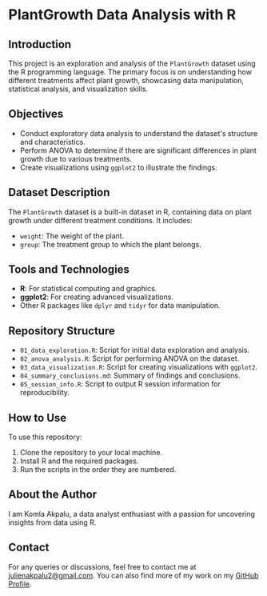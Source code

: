 # PlantGrowth Data Analysis with R

## Introduction
This project is an exploration and analysis of the `PlantGrowth` dataset using the R programming language. The primary focus is on understanding how different treatments affect plant growth, showcasing data manipulation, statistical analysis, and visualization skills.

## Objectives
- Conduct exploratory data analysis to understand the dataset's structure and characteristics.
- Perform ANOVA to determine if there are significant differences in plant growth due to various treatments.
- Create visualizations using `ggplot2` to illustrate the findings.

## Dataset Description
The `PlantGrowth` dataset is a built-in dataset in R, containing data on plant growth under different treatment conditions. It includes:
- `weight`: The weight of the plant.
- `group`: The treatment group to which the plant belongs.

## Tools and Technologies
- **R**: For statistical computing and graphics.
- **ggplot2**: For creating advanced visualizations.
- Other R packages like `dplyr` and `tidyr` for data manipulation.

## Repository Structure
- `01_data_exploration.R`: Script for initial data exploration and analysis.
- `02_anova_analysis.R`: Script for performing ANOVA on the dataset.
- `03_data_visualization.R`: Script for creating visualizations with `ggplot2`.
- `04_summary_conclusions.md`: Summary of findings and conclusions.
- `05_session_info.R`: Script to output R session information for reproducibility.

## How to Use
To use this repository:
1. Clone the repository to your local machine.
2. Install R and the required packages.
3. Run the scripts in the order they are numbered.

## About the Author
I am Komla Akpalu, a data analyst enthusiast with a passion for uncovering insights from data using R. 

## Contact
For any queries or discussions, feel free to contact me at julienakpalu2@gmail.com. You can also find more of my work on my [GitHub Profile](https://github.com/JulienAkpalu).

